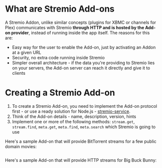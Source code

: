 What are Stremio Add-ons
==================================

A Stremio Addon, unlike similar concepts (plugins for XBMC or channels for Plex) communicates with Stremio **through HTTP and is hosted by the Add-on provider**, instead of running inside the app itself.
The reasons for this are:
* Easy way for the user to enable the Add-on, just by activating an Addon at a given URL
* Security, no extra code running inside Stremio
* Simpler overall architecture - if the data you're providing to Stremio lies on your servers, the Add-on server can reach it directly and give it to clients

Creating a Stremio Add-on
========================
1. To create a Stremio Add-on, you need to implement the Add-on protocol first - or use a ready solution for Node.js - [stremio-service](http://github.com/Stremio/stremio-service).
2. Think of the Add-on details - name, description, version, hints
3. Implement one or more of the following methods: ``stream.get``, ``stream.find``, ``meta.get``, ``meta.find``, ``meta.search`` which Stremio is going to use

Here's a sample Add-on that will provide BitTorrent streams for a few public domain movies:
```javascript

```

Here's a sample Add-on that will provide HTTP streams for Big Buck Bunny:
```

```

